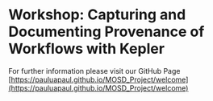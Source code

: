 # Workshop: Capturing and Documenting Provenance of Workflows with Kepler

For further information please visit our GitHub Page [https://pauluapaul.github.io/MOSD_Project/welcome](https://pauluapaul.github.io/MOSD_Project/welcome) 
